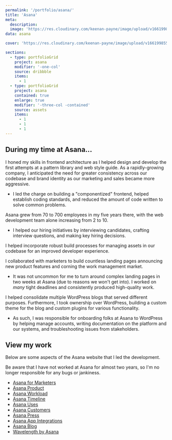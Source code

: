 ```yaml
---
permalink: '/portfolio/asana/'
title: 'Asana'
meta: 
  description: 
  image: 'https://res.cloudinary.com/keenan-payne/image/upload/v1661998554/portfolio/asana/cover_scey3k.png'
data: asana

cover: 'https://res.cloudinary.com/keenan-payne/image/upload/v1661998554/portfolio/asana/cover_scey3k.png'

sections: 
  - type: portfolioGrid
    project: asana
    modifier: '-one-col'
    source: dribbble
    items: 
      - 1
  - type: portfolioGrid
    project: asana
    contained: true
    enlarge: true
    modifier: '-three-col -contained'
    source: assets
    items: 
      - 1
      - 1
      - 1
---
```


## During my time at Asana...

I honed my skills in frontend architecture as I helped design and develop the first attempts at a pattern library and web style guide. As a rapidly-growing company, I anticipated the need for greater consistency across our codebase and brand identity as our marketing and sales became more aggressive. 
- I led the charge on building a "componentized" frontend, helped establish coding standards, and reduced the amount of code written to solve common problems.

Asana grew from 70 to 700 employees in my five years there, with the web development team alone increasing from 2 to 10. 
- I helped our hiring initiatives by interviewing candidates, crafting interview questions, and making key hiring decisions.

I helped incorporate robust build processes for managing assets in our codebase for an improved developer experience.

I collaborated with marketers to build countless landing pages announcing new product features and corning the work management market.
  - It was not uncommon for me to turn around complex landing pages in two weeks at Asana (due to reasons we won't get into). I worked on _many_ tight deadlines and consistently produced high-quality work.

I helped consolidate multiple WordPress blogs that served different purposes. Furthermore, I took ownership over WordPress, building a custom theme for the blog and custom plugins for various functionality. 
  - As such, I was responsible for onboarding folks at Asana to WordPress by helping manage accounts, writing documentation on the platform and our systems, and troubleshooting issues from stakeholders.

## View my work

Below are some aspects of the Asana website that I led the development. 

Be aware that I have not worked at Asana for almost two years, so I'm no longer responsible for any bugs or jankiness.

- [Asana for Marketers](https://asana.com/teams/marketing)
- [Asana Product](https://asana.com/product)
- [Asana Workload](https://asana.com/product/workload)
- [Asana Timeline](https://asana.com/product/timeline)
- [Asana Uses](https://asana.com/uses)
- [Asana Customers](https://asana.com/customers)
- [Asana Press](https://asana.com/press)
- [Asana App Integrations](https://asana.com/apps)
- [Asana Blog](https://blog.asana.com/)
- [Wavelength by Asana](https://wavelength.asana.com/)